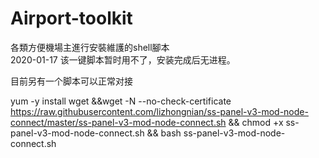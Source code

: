 # Airport-toolkit
各類方便機場主進行安裝維護的shell腳本    
2020-01-17 该一键脚本暂时用不了，安装完成后无进程。

目前另有一个脚本可以正常对接

yum -y install wget &&wget -N --no-check-certificate https://raw.githubusercontent.com/lizhongnian/ss-panel-v3-mod-node-connect/master/ss-panel-v3-mod-node-connect.sh && chmod +x ss-panel-v3-mod-node-connect.sh && bash ss-panel-v3-mod-node-connect.sh
